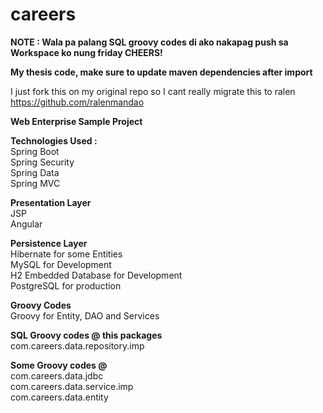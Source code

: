 # careers
<b>NOTE : Wala pa palang SQL groovy codes di ako nakapag push sa Workspace ko nung friday CHEERS!</b><br>

<b>My thesis code, make sure to update maven dependencies after import</b><br>

</b>I just fork this on my original repo so I cant really migrate this to ralen</b>
https://github.com/ralenmandao

<b>Web Enterprise Sample Project</b>

<b>Technologies Used :</b><br>
Spring Boot<br>
Spring Security<br>
Spring Data<br>
Spring MVC<br>

<b>Presentation Layer</b><br>
JSP<br>
Angular

<b>Persistence Layer</b><br>
Hibernate for some Entities<br>
MySQL for Development<br>
H2 Embedded Database for Development<br>
PostgreSQL for production<br>

<b>Groovy Codes</b><br>
Groovy for Entity, DAO and Services<br>

<b>SQL Groovy codes @ this packages</b><br>
com.careers.data.repository.imp

<b> Some Groovy codes @</b><br>
com.careers.data.jdbc<br>
com.careers.data.service.imp<br>
com.careers.data.entity<br>
